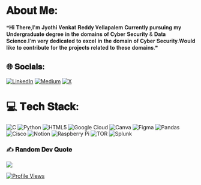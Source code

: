 #  𝐀𝐛𝐨𝐮𝐭 𝐌𝐞:
❝𝐇𝐢 𝐓𝐡𝐞𝐫𝐞,𝐈'𝐦 𝐉𝐲𝐨𝐭𝐡𝐢 𝐕𝐞𝐧𝐤𝐚𝐭 𝐑𝐞𝐝𝐝𝐲 𝐕𝐞𝐥𝐥𝐚𝐩𝐚𝐥𝐞𝐦 𝐂𝐮𝐫𝐫𝐞𝐧𝐭𝐥𝐲 𝐩𝐮𝐫𝐬𝐮𝐢𝐧𝐠 𝐦𝐲 𝐔𝐧𝐝𝐞𝐫𝐠𝐫𝐚𝐝𝐮𝐚𝐭𝐞 𝐝𝐞𝐠𝐫𝐞𝐞 𝐢𝐧 𝐭𝐡𝐞 𝐝𝐨𝐦𝐚𝐢𝐧𝐬 𝐨𝐟 𝐂𝐲𝐛𝐞𝐫 𝐒𝐞𝐜𝐮𝐫𝐢𝐭𝐲 & 𝐃𝐚𝐭𝐚 𝐒𝐜𝐢𝐞𝐧𝐜𝐞.𝐈'𝐦 𝐯𝐞𝐫𝐲 𝐝𝐞𝐝𝐢𝐜𝐚𝐭𝐞𝐝 𝐭𝐨 𝐞𝐱𝐜𝐞𝐥 𝐢𝐧 𝐭𝐡𝐞 𝐝𝐨𝐦𝐚𝐢𝐧 𝐨𝐟 𝐂𝐲𝐛𝐞𝐫 𝐒𝐞𝐜𝐮𝐫𝐢𝐭𝐲.𝐖𝐨𝐮𝐥𝐝 𝐥𝐢𝐤𝐞 𝐭𝐨 𝐜𝐨𝐧𝐭𝐫𝐢𝐛𝐮𝐭𝐞 𝐟𝐨𝐫 𝐭𝐡𝐞 𝐩𝐫𝐨𝐣𝐞𝐜𝐭𝐬 𝐫𝐞𝐥𝐚𝐭𝐞𝐝 𝐭𝐨 𝐭𝐡𝐞𝐬𝐞 𝐝𝐨𝐦𝐚𝐢𝐧𝐬.❞


## 🌐 𝐒𝐨𝐜𝐢𝐚𝐥𝐬:
[![LinkedIn](https://img.shields.io/badge/LinkedIn-%230077B5.svg?logo=linkedin&logoColor=white)](https://linkedin.com/in/venkatvellapalem) [![Medium](https://img.shields.io/badge/Medium-12100E?logo=medium&logoColor=white)](https://medium.com/@venkatvellapalem) [![X](https://img.shields.io/badge/X-black.svg?logo=X&logoColor=white)](https://x.com/v3nkat_xx) 

# 💻 𝐓𝐞𝐜𝐡 𝐒𝐭𝐚𝐜𝐤:
![C](https://img.shields.io/badge/c-%2300599C.svg?style=plastic&logo=c&logoColor=white) ![Python](https://img.shields.io/badge/python-3670A0?style=plastic&logo=python&logoColor=ffdd54) ![HTML5](https://img.shields.io/badge/html5-%23E34F26.svg?style=plastic&logo=html5&logoColor=white) ![Google Cloud](https://img.shields.io/badge/MongoDB-%234ea94b.svg?style=plastic&logo=mongodb&logoColor=white) ![Canva](https://img.shields.io/badge/Canva-%2300C4CC.svg?style=plastic&logo=Canva&logoColor=white) ![Figma](https://img.shields.io/badge/numpy-%23013243.svg?style=plastic&logo=numpy&logoColor=white) ![Pandas](https://img.shields.io/badge/PyTorch-%23EE4C2C.svg?style=plastic&logo=PyTorch&logoColor=white) ![Cisco](https://img.shields.io/badge/kubernetes-%23326ce5.svg?style=plastic&logo=kubernetes&logoColor=white) ![Notion](https://img.shields.io/badge/Notion-%23000000.svg?style=plastic&logo=notion&logoColor=white) ![Raspberry Pi](https://img.shields.io/badge/-RaspberryPi-C51A4A?style=plastic&logo=Raspberry-Pi) ![TOR](https://img.shields.io/badge/tor-%237E4798.svg?style=plastic&logo=tor-project&logoColor=white) ![Splunk](https://img.shields.io/badge/splunk-%23000000.svg?style=plastic&logo=splunk&logoColor=white)

### ✍️ 𝐑𝐚𝐧𝐝𝐨𝐦 𝐃𝐞𝐯 𝐐𝐮𝐨𝐭𝐞
![](https://quotes-github-readme.vercel.app/api?type=horizontal&theme=tokyonight)


[![Profile Views](https://visitcount.itsvg.in/api?id=venkatvellapalem&icon=0&color=0)](https://visitcount.itsvg.in)


